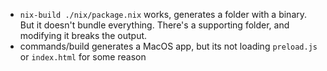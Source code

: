 - `nix-build ./nix/package.nix` works, generates a folder with a binary. But it doesn't bundle everything. There's a supporting folder, and modifying it breaks the output.
- commands/build generates a MacOS app, but its not loading `preload.js` or `index.html` for some reason
